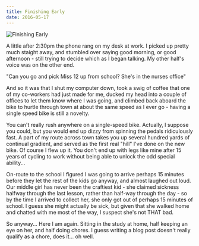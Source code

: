 ```yaml
---
title: Finishing Early
date: 2016-05-17
---
```


![Finishing Early](https://source.unsplash.com/jpkvklXwt98/1600x900)

A little after 2:30pm the phone rang on my desk at work. I picked up pretty much staight away, and stumbled over saying good morning, or good afternoon - still trying to decide which as I began talking. My other half's voice was on the other end.

"Can you go and pick Miss 12 up from school? She's in the nurses office"

And so it was that I shut my computer down, took a swig of coffee that one of my co-workers had just made for me, ducked my head into a couple of offices to let them know where I was going, and climbed back aboard the bike to hurtle through town at about the same speed as I ever go - having a single speed bike is still a novelty.

You can't really rush anywhere on a single-speed bike. Actually, I suppose you could, but you would end up dizzy from spinning the pedals ridiculously fast. A part of my route across town takes you up several hundred yards of continual gradient, and served as the first real "hill" I've done on the new bike. Of course I flew up it. You don't end up with legs like mine after 15 years of cycling to work without being able to unlock the odd special ability...

On-route to the school I figured I was going to arrive perhaps 15 minutes before they let the rest of the kids go anyway, and almost laughed out loud. Our middle girl has never been the craftiest kid - she claimed sickness halfway through the last lesson, rather than half-way through the day - so by the time I arrived to collect her, she only got out of perhaps 15 minutes of school. I guess she might actually be sick, but given that she walked home and chatted with me most of the way, I suspect she's not THAT bad.

So anyway... Here I am again. Sitting in the study at home, half keeping an eye on her, and half doing chores. I guess writing a blog post doesn't really qualify as a chore, does it... oh well.